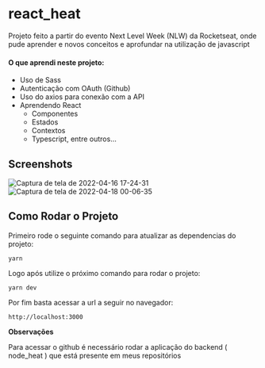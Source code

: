 # react_heat
Projeto feito a partir do evento Next Level Week (NLW) da Rocketseat, onde pude aprender e novos conceitos e aprofundar na utilização de javascript

#### O que aprendi neste projeto:
 - Uso de Sass
 - Autenticação com OAuth (Github)
 - Uso do axios para conexão com a API
 - Aprendendo React
   - Componentes
   - Estados
   - Contextos
   - Typescript, entre outros...
 


## Screenshots
![Captura de tela de 2022-04-16 17-24-31](https://user-images.githubusercontent.com/59426281/163690559-13b51036-fdff-4742-be89-6f90b51b9f8a.png)
![Captura de tela de 2022-04-18 00-06-35](https://user-images.githubusercontent.com/59426281/163748288-b6c14283-3d6a-4c41-9e6f-c358840602cb.png)


## Como Rodar o Projeto

Primeiro rode o seguinte comando para atualizar as dependencias do projeto:

```
yarn
```

Logo após utilize o próximo comando para rodar o projeto:

```
yarn dev
```

Por fim basta acessar a url a seguir no navegador:

```
http://localhost:3000
```

**Observações**

Para acessar o github é necessário rodar a aplicação do backend ( node_heat ) que está presente em meus repositórios
